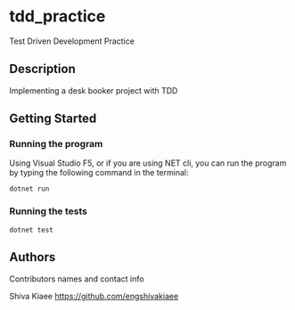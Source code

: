 # tdd_practice

Test Driven Development Practice

## Description
Implementing a desk booker project with TDD

## Getting Started

### Running the program

Using Visual Studio F5, or if you are using NET cli, you can run the program by typing the following command in the terminal:

```
dotnet run
```

### Running the tests

```
dotnet test
```

## Authors

Contributors names and contact info

Shiva Kiaee
https://github.com/engshivakiaee
